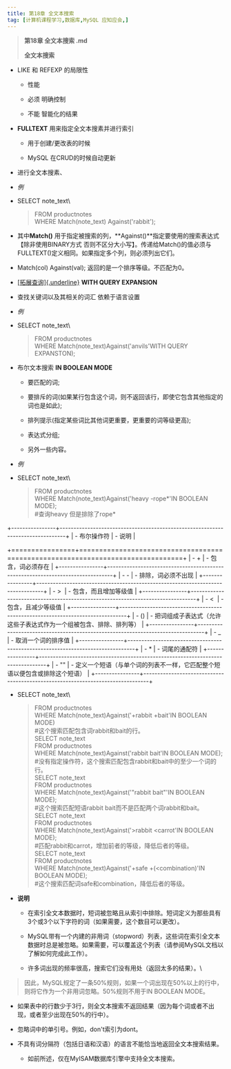 ```yaml
---
title: 第18章 全文本搜索 
tag: [计算机课程学习,数据库,MySQL 应知应会,]
---
```

> **第18章 全文本搜索 .md**
>
> **全文本搜索**

- LIKE 和 REFEXP 的局限性

  -   性能

  -   必须 明确控制

  -   不能 智能化的结果

- **FULLTEXT** 用来指定全文本搜素并进行索引

  -   用于创建/更改表的时候

  -   MySQL 在CRUD的时候自动更新

- 进行全文本搜素、

- *例*

- SELECT note\_text\

  > FROM productnotes\
  > WHERE Match(note\_text) Against(\'rabbit\');

- 其中**Match()** 用于指定被搜索的列，**Against()**指定要使用的搜索表达式【除非使用BINARY方式 否则不区分大小写】。传递给Match()的值必须与FULLTEXT()定义相同。如果指定多个列，则必须列出它们。

- Match(col) Against(val); 返回的是一个排序等级。不匹配为0。

- [[拓展查询]{.underline}](https://dev.mysql.com/doc/refman/8.0/en/fulltext-query-expansion.html) **WITH QUERY EXPANSION**

- 查找关键词以及其相关的词汇 依赖于语言设置

- *例*

- SELECT note\_text\

  > FROM productnotes\
  > WHERE Match(note\_text)Against(\'anvils\'WITH QUERY EXPANSTON);

- 布尔文本搜索 **IN BOOLEAN MODE**

  -   要匹配的词;

  -   要排斥的词(如果某行包含这个词，则不返回该行，即使它包含其他指定的词也是如此);

  -   排列提示(指定某些词比其他词更重要，更重要的词等级更高);

  -   表达式分组;

  -   另外一些内容。

- *例*

- SELECT note\_text\

  > FROM productnotes\
  > WHERE Match(note\_text)Against(\'heavy -rope\*\'IN BOOLEAN MODE);\
  > \#查询heavy 但是排除了rope\*

+----------------+--------------------------------------------------------------------------------+
| -   布尔操作符 | -   说明                                                                       |
                                                                                                 
+================+================================================================================+
| -   \+         | -   包含，词必须存在                                                           |
+----------------+--------------------------------------------------------------------------------+
| -   \-         | -   排除，词必须不出现                                                         |
+----------------+--------------------------------------------------------------------------------+
| -   \>         | -   包含，而且增加等级值                                                       |
+----------------+--------------------------------------------------------------------------------+
| -   \<         | -   包含，且减少等级值                                                         |
+----------------+--------------------------------------------------------------------------------+
| -   ()         | -   把词组成子表达式（允许这些子表达式作为一个组被包含、排除、排列等）         |
+----------------+--------------------------------------------------------------------------------+
| -   \_         | -   取消一个词的排序值                                                         |
+----------------+--------------------------------------------------------------------------------+
| -   \*         | -   词尾的通配符                                                               |
+----------------+--------------------------------------------------------------------------------+
| -   \"\"       | -   定义一个短语（与单个词的列表不一样，它匹配整个短语以便包含或排除这个短语） |
+----------------+--------------------------------------------------------------------------------+

- SELECT note\_text\

  > FROM productnotes\
  > WHERE Match(note\_text)Against(\'+rabbit +bait\'IN BOOLEAN MODE)\
  > \#这个搜索匹配包含词rabbit和bait的行。\
  > SELECT note\_text\
  > FROM productnotes\
  > WHERE Match(note\_text)Against(\'rabbit bait\'IN BOOLEAN MODE);\
  > \#没有指定操作符，这个搜索匹配包含rabbit和bait中的至少一个词的行。\
  > SELECT note\_text\
  > FROM productnotes\
  > WHERE Match(note\_text)Against(\'\"rabbit bait\"\'IN BOOLEAN MODE);\
  > \#这个搜索匹配短语rabbit bait而不是匹配两个词rabbit和bait。\
  > SELECT note\_text\
  > FROM productnotes\
  > WHERE Match(note\_text)Against(\'\>rabbit \<carrot\'IN BOOLEAN MODE);\
  > \#匹配rabbit和carrot，增加前者的等级，降低后者的等级。\
  > SELECT note\_text\
  > FROM productnotes\
  > WHERE Match(note\_text)Against(\'+safe +(\<combination)\'IN BOOLEAN MODE);\
  > \#这个搜索匹配词safe和combination，降低后者的等级。

- **说明**

  -   在索引全文本数据时，短词被忽略且从索引中排除。短词定义为那些具有3个或3个以下字符的词（如果需要，这个数目可以更改）。

  -   MySQL带有一个内建的非用词（stopword）列表，这些词在索引全文本数据时总是被忽略。如果需要，可以覆盖这个列表（请参阅MySQL文档以了解如何完成此工作）。

  -   许多词出现的频率很高，搜索它们没有用处（返回太多的结果）。\

> 因此，MySQL规定了一条50%规则，如果一个词出现在50%以上的行中，则将它作为一个非用词忽略。50%规则不用于IN BOOLEAN MODE。

-   如果表中的行数少于3行，则全文本搜索不返回结果（因为每个词或者不出现，或者至少出现在50%的行中）。

-   忽略词中的单引号。例如，don\'t索引为dont。

-   不具有词分隔符（包括日语和汉语）的语言不能恰当地返回全文本搜索结果。

    -   如前所述，仅在MyISAM数据库引擎中支持全文本搜索。

 
